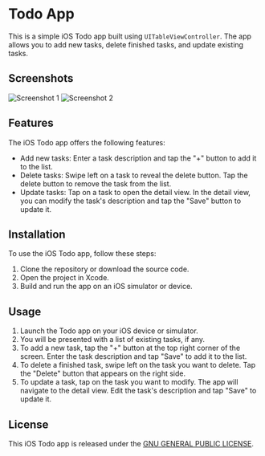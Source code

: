 # Todo App

This is a simple iOS Todo app built using `UITableViewController`. The app allows you to add new tasks, delete finished tasks, and update existing tasks.

## Screenshots

![Screenshot 1](screenshot1.png)
![Screenshot 2](screenshot2.png)

## Features

The iOS Todo app offers the following features:

- Add new tasks: Enter a task description and tap the "+" button to add it to the list.
- Delete tasks: Swipe left on a task to reveal the delete button. Tap the delete button to remove the task from the list.
- Update tasks: Tap on a task to open the detail view. In the detail view, you can modify the task's description and tap the "Save" button to update it.

## Installation

To use the iOS Todo app, follow these steps:

1. Clone the repository or download the source code.
2. Open the project in Xcode.
3. Build and run the app on an iOS simulator or device.

## Usage

1. Launch the Todo app on your iOS device or simulator.
2. You will be presented with a list of existing tasks, if any.
3. To add a new task, tap the "+" button at the top right corner of the screen. Enter the task description and tap "Save" to add it to the list.
4. To delete a finished task, swipe left on the task you want to delete. Tap the "Delete" button that appears on the right side.
5. To update a task, tap on the task you want to modify. The app will navigate to the detail view. Edit the task's description and tap "Save" to update it.

## License

This iOS Todo app is released under the [GNU GENERAL PUBLIC LICENSE](./LICENSE.md).
